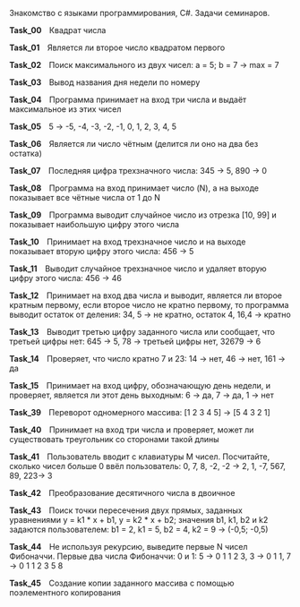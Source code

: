 Знакомство с языками программирования, С#. Задачи семинаров.

**Task_00**&emsp;Квадрат числа

**Task_01**&emsp;Является ли второе число квадратом первого

**Task_02**&emsp;Поиск максимального из двух чисел: a = 5; b = 7 -> max = 7

**Task_03**&emsp;Вывод названия дня недели по номеру

**Task_04**&emsp;Программа принимает на вход три числа и выдаёт максимальное из этих чисел

**Task_05**&emsp;5 -> -5, -4, -3, -2, -1, 0, 1, 2, 3, 4, 5

**Task_06**&emsp;Является ли число чётным (делится ли оно на два без остатка)

**Task_07**&emsp;Последняя цифра трехзначного числа: 345 -> 5, 890 -> 0

**Task_08**&emsp;Программа на вход принимает число (N), а на выходе показывает все чётные числа от 1 до N

**Task_09**&emsp;Программа выводит случайное число из отрезка [10, 99] и показывает наибольшую цифру этого числа

**Task_10**&emsp;Принимает на вход трехзначное число и на выходе показывает вторую цифру этого числа: 456 -> 5

**Task_11**&emsp;Выводит случайное трехзначное число и удаляет вторую цифру этого числа: 456 -> 46

**Task_12**&emsp;Принимает на вход два числа и выводит, является ли второе кратным первому, если второе число не кратно первому, то программа выводит остаток от деления: 34, 5 -> не кратно, остаток 4, 16,4 -> кратно

**Task_13**&emsp;Выводит третью цифру заданного числа или сообщает, что третьей цифры нет: 645 -> 5, 78 -> третьей цифры нет, 32679 -> 6

**Task_14**&emsp;Проверяет, что число кратно 7 и 23: 14 -> нет, 46 -> нет, 161 -> да

**Task_15**&emsp;Принимает на вход цифру, обозначающую день недели, и проверяет, является ли этот день выходным: 6 -> да, 7 -> да, 1 -> нет

**Task_39**&emsp;Переворот одномерного массива: [1 2 3 4 5] -> [5 4 3 2 1]

**Task_40**&emsp;Принимает на вход три числа и проверяет, может ли существовать треугольник со сторонами такой длины

**Task_41**&emsp;Пользователь вводит с клавиатуры M чисел. Посчитайте, сколько чисел больше 0 ввёл пользователь: 0, 7, 8, -2, -2 -> 2, 1, -7, 567, 89, 223-> 3

**Task_42**&emsp;Преобразование десятичного числа в двоичное

**Task_43**&emsp;Поиск точки пересечения двух прямых, заданных уравнениями y = k1 * x + b1, y = k2 * x + b2; значения b1, k1, b2 и k2 задаются пользователем: b1 = 2, k1 = 5, b2 = 4, k2 = 9 -> (-0,5; -0,5)

**Task_44**&emsp;Не используя рекурсию, выведите первые N чисел Фибоначчи. Первые два числа Фибоначчи: 0 и 1: 5 -> 0 1 1 2 3, 3 -> 0 1 1, 7 -> 0 1 1 2 3 5 8

**Task_45**&emsp;Создание копии заданного массива с помощью поэлементного копирования
